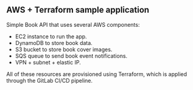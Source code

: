 ## AWS + Terraform sample application

Simple Book API that uses several AWS components:

 - EC2 instance to run the app.
 - DynamoDB to store book data.
 - S3 bucket to store book cover images.
 - SQS queue to send book event notifications.
 - VPN + subnet + elastic IP.

All of these resources are provisioned using Terraform, which is applied through the 
GitLab CI/CD pipeline.
